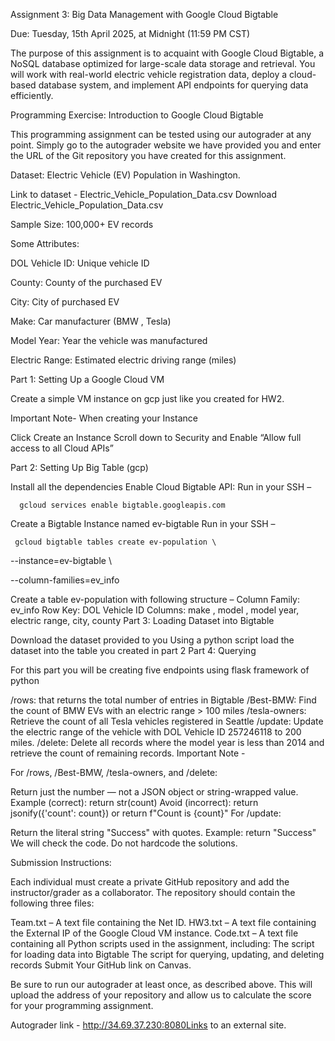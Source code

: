Assignment 3: Big Data Management with Google Cloud Bigtable

 

Due: Tuesday, 15th April 2025, at Midnight (11:59 PM CST)

The purpose of this assignment is to acquaint with Google Cloud Bigtable, a NoSQL database optimized for large-scale data storage and retrieval. You will work with real-world electric vehicle registration data, deploy a cloud-based database system, and implement API endpoints for querying data efficiently.

Programming Exercise: Introduction to Google Cloud Bigtable

 

This programming assignment can be tested using our autograder at any point. Simply go to the autograder website we have provided you and enter the URL of the Git repository you have created for this assignment.

 

Dataset: Electric Vehicle (EV) Population in Washington.

Link to dataset - Electric_Vehicle_Population_Data.csv Download Electric_Vehicle_Population_Data.csv                                                                                                                  

Sample Size: 100,000+ EV records                  

Some Attributes:

DOL Vehicle ID: Unique vehicle ID

County: County of the purchased EV

City: City of purchased EV

Make: Car manufacturer (BMW , Tesla)

Model Year: Year the vehicle was manufactured

Electric Range: Estimated electric driving range (miles)

 

Part 1: Setting Up a Google Cloud VM

Create a simple VM instance on gcp just like you created for HW2.

Important Note- When creating your Instance

Click Create an Instance
Scroll down to Security and Enable “Allow full access to all Cloud APIs”
 

Part 2: Setting Up Big Table (gcp)

Install all the dependencies
Enable Cloud Bigtable API:
Run in your SSH –

      gcloud services enable bigtable.googleapis.com

Create a Bigtable Instance named ev-bigtable
Run in your SSH –

     gcloud bigtable tables create ev-population \

  --instance=ev-bigtable \

  --column-families=ev_info

Create a table ev-population with following structure –
Column Family: ev_info
Row Key: DOL Vehicle ID
Columns: make , model , model year, electric range, city, county
Part 3: Loading Dataset into Bigtable

Download the dataset provided to you
Using a python script load the dataset into the table you created in part 2
Part 4: Querying

For this part you will be creating five endpoints using flask framework of python

/rows: that returns the total number of entries in Bigtable
/Best-BMW: Find the count of BMW EVs with an electric range > 100 miles
/tesla-owners: Retrieve the count of all Tesla vehicles registered in Seattle
/update: Update the electric range of the vehicle with DOL Vehicle ID 257246118 to 200 miles. 
/delete: Delete all records where the model year is less than 2014 and retrieve the count of remaining records. 
Important Note -

For /rows, /Best-BMW, /tesla-owners, and /delete:

Return just the number — not a JSON object or string-wrapped value.
Example (correct): return str(count)
Avoid (incorrect): return jsonify({'count': count}) or return f"Count is {count}"
For /update:

Return the literal string "Success" with quotes.
Example: return "Success"
We will check the code. Do not hardcode the solutions.

Submission Instructions:

Each individual must create a private GitHub repository and add the instructor/grader as a collaborator. The repository should contain the following three files:

Team.txt – A text file containing the Net ID.
HW3.txt – A text file containing the External IP of the Google Cloud VM instance.
Code.txt – A text file containing all Python scripts used in the assignment, including:
The script for loading data into Bigtable
The script for querying, updating, and deleting records
Submit Your GitHub link on Canvas.

Be sure to run our autograder at least once, as described above. This will upload the address of your repository and allow us to calculate the score for your programming assignment.

 

Autograder link -  http://34.69.37.230:8080Links to an external site.
